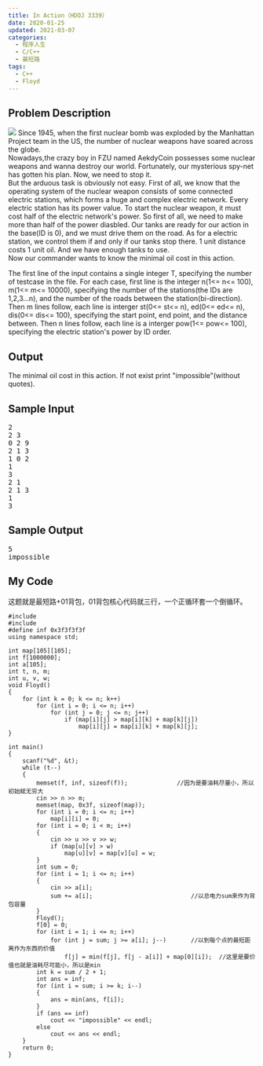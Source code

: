 ```yaml
---
title: In Action（HDOJ 3339）
date: 2020-01-25
updated: 2021-03-07
categories:
  - 程序人生
  - C/C++
  - 最短路
tags:
  - C++
  - Floyd
---
```


<h2><strong>Problem Description</strong> </h2>

![](https://img.blueflame.org.cn/images/2021/03/07/e5ff37ab6314.jpg)
Since 1945, when the first nuclear bomb was exploded by the Manhattan Project team in the US, the number of nuclear weapons have soared across the globe.<br />Nowadays,the crazy boy in FZU named AekdyCoin possesses some nuclear weapons and wanna destroy our world. Fortunately, our mysterious spy-net has gotten his plan. Now, we need to stop it.<br />But the arduous task is obviously not easy. First of all, we know that the operating system of the nuclear weapon consists of some connected electric stations, which forms a huge and complex electric network. Every electric station has its power value. To start the nuclear weapon, it must cost half of the electric network's power. So first of all, we need to make more than half of the power diasbled. Our tanks are ready for our action in the base(ID is 0), and we must drive them on the road. As for a electric station, we control them if and only if our tanks stop there. 1 unit distance costs 1 unit oil. And we have enough tanks to use.<br />Now our commander wants to know the minimal oil cost in this action.

The first line of the input contains a single integer T, specifying the number of testcase in the file.
For each case, first line is the integer n(1<= n<= 100), m(1<= m<= 10000), specifying the number of the stations(the IDs are 1,2,3...n), and the number of the roads between the station(bi-direction).
Then m lines follow, each line is interger st(0<= st<= n), ed(0<= ed<= n), dis(0<= dis<= 100), specifying the start point, end point, and the distance between.
Then n lines follow, each line is a interger pow(1<= pow<= 100), specifying the electric station's power by ID order. 

<h2><strong>Output</strong> </h2>

The minimal oil cost in this action.
If not exist print "impossible"(without quotes).

<h2><strong>Sample Input</strong> </h2>

<pre class="wp-block-preformatted">2
2 3
0 2 9
2 1 3
1 0 2
1
3
2 1
2 1 3
1
3</pre>

<h2><strong>Sample Output</strong> </h2>

<pre class="wp-block-preformatted">5
impossible</pre>

<h2>My Code</h2>

<p>这题就是最短路+01背包，01背包核心代码就三行，一个正循环套一个倒循环。</p>

<pre class="wp-block-code"><code lang="cpp" class="language-cpp line-numbers">#include <iostream>
#include <cstring>
#define inf 0x3f3f3f3f
using namespace std;

int map[105][105];
int f[1000000];
int a[105];
int t, n, m;
int u, v, w;
void Floyd()
{
    for (int k = 0; k <= n; k++)
        for (int i = 0; i <= n; i++)
            for (int j = 0; j <= n; j++)
                if (map[i][j] > map[i][k] + map[k][j])
                    map[i][j] = map[i][k] + map[k][j];
}

int main()
{
    scanf("%d", &t);
    while (t--)
    {
        memset(f, inf, sizeof(f));              //因为是要油耗尽量小，所以初始赋无穷大
        cin >> n >> m;
        memset(map, 0x3f, sizeof(map));
        for (int i = 0; i <= n; i++)
            map[i][i] = 0;
        for (int i = 0; i < m; i++)
        {
            cin >> u >> v >> w;
            if (map[u][v] > w)
                map[u][v] = map[v][u] = w;
        }
        int sum = 0;
        for (int i = 1; i <= n; i++)
        {
            cin >> a[i];
            sum += a[i];                            //以总电力sum来作为背包容量
        }
        Floyd();
        f[0] = 0;
        for (int i = 1; i <= n; i++)
            for (int j = sum; j >= a[i]; j--)       //以到每个点的最短距离作为东西的价值
                f[j] = min(f[j], f[j - a[i]] + map[0][i]);  //这里是要价值也就是油耗尽可能小，所以是min
        int k = sum / 2 + 1;
        int ans = inf;
        for (int i = sum; i >= k; i--)
        {
            ans = min(ans, f[i]);
        }
        if (ans == inf)
            cout << "impossible" << endl;
        else
            cout << ans << endl;
    }
    return 0;
}</code></pre>
